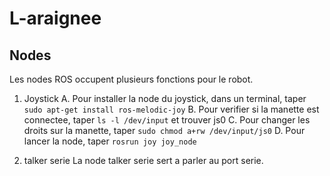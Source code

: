 # L-araignee
## Nodes
Les nodes ROS occupent plusieurs fonctions pour le robot.

1. Joystick
	   A. Pour installer la node du joystick, dans un terminal, taper `sudo apt-get install ros-melodic-joy`
	   B. Pour verifier si la manette est connectee, taper `ls -l /dev/input` et trouver js0
	   C. Pour changer les droits sur la manette, taper `sudo chmod a+rw /dev/input/js0`
	   D. Pour lancer la node, taper `rosrun joy joy_node`
	   
2. talker serie
	La node talker serie sert a parler au port serie. 
